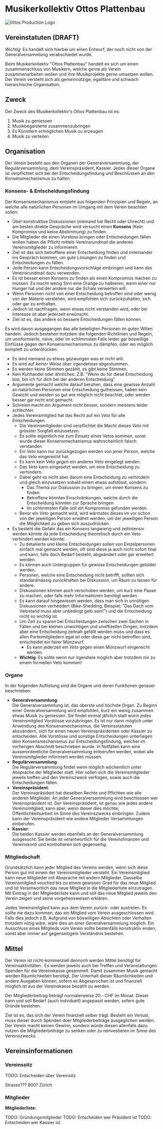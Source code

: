 # Musikerkollektiv Ottos Plattenbau

![Ottos Production Logo](../images/Logo_Otto_Productions.png)

## Vereinstatuten (DRAFT)

_Wichtig_: Es handelt sich hierbei um einen Entwurf, der noch nicht von der Generalversammlung verabschiedet wurde.

Beim Musikerkollektiv "Ottos Plattenbau" handelt es sich um einen zusammenschluss von Musikern,
welche gerne als Verein zusammenarbeiten wollen und ihre Musikprojekte gerne umsetzen wollen.
Der Verein versteht sich als gemeinnützige, egalitäre und schwach hierarchische Organisation.

## Zweck

Der Zweck des Musikerkollektiv's Ottos Plattenbau ist es:

1. Musik zu geniessen
2. Musikbegeisterte zusammenzubringen
3. Es Künstlern ermöglichen Musik zu erzeugen
4. Musik zu verteilen

## Organisation


Der Verein besteht aus den Organen der Generalversammlung, der Regulärversammlung, dem Vereinspräsident, Kassier.
Jedes dieser Organe ist verpflichtet sich bei der Entscheidungsfindung und Beschlüssen an den Konsensmechanismus zu halten.

### Konsens- & Entscheidungsfindung

Der Konsensmechanismus entsteht aus folgenden Prinzipien und Regeln, an welche alle natürlichen Personen im Umgang mit dem Verein beachten sollen:

* Über konstruktive Diskussionen (niemand hat Recht oder Unrecht) und am besten direkte Gespräche wird versucht einen **Konsens** (Kein Kompromiss und keine Abstimmung) zu finden.
* Die Mitglieder die einen Vorstoss bringen oder Entscheidungen fällen wollen haben die Pflicht mittels Vereinsrundmail die anderen Vereinsmitglieder zu informieren.
* Ziel ist das sich betroffene einer Entscheidung finden und miteinander ins Gespräch kommen, um gute Lösungen zu finden und Entscheidungen zu fällen.
* Jede Person kann Entscheidungsvorschläge einbringen und kann das Vereinsrundmail dazu verwenden.
* Es ist besser einen Konsens zu finden als einen Kompromiss machen zu müssen. Es macht wenig Sinn eine Orange zu halbieren, wenn einer nur Hunger hat und der andere nur die Schale verwerten will.
* Wenn Personen nicht von einer Entscheidung betroffen sind oder wenig von der Materie verstehen,
  wird empfohlen sich zurückzuhalten, sich oder gar zu enthalten.
* Jedoch ist nachfragen, wenn etwas nicht verstanden wird, oder bei Interesse ist aber jederzeit erwünscht.
* Ziel ist es, das andere so bessere Entscheidungen fällen können.


Es wird davon ausgegangen das alle beteiligten Personen im guten Willen handeln.
Jedoch bestehen trotzdem die folgenden Richtlinien und Regeln, um uninformierte, naive, oder im schlimmsten Falle leider gar böswillige Einflüsse gegen den Konsensmechanismus zu dämpfen, oder wo möglich komplett zu unterdrücken:

* Es wird niemand zu etwas gezwungen was er nicht will.
* Es wird auf _keiner Weise_ über irgendetwas abgestummen.
* Es werden keine Stimmen gezählt, es gibt keine Stimmen.
* Kein Kuhhandel oder ähnliches: Z.B. "Wenn du für diese Entscheidung bist, bin ich für dich bei der anderen Entscheidung"
* Argumente gemacht welche darauf beruhen, dass eine gewisse Anzahl an natürlichen Personen eine Entscheidung gutheissen, haben kein Gewicht und werden so gut wie möglich nicht beachtet, oder werden besser gar nicht erst gemacht.
* Schreien macht ein Argument _nicht_ besser, sondern meistens leider schlechter.
* Jedes Vereinsmitglied hat das Recht auf ein _Veto_ für alle Entscheidungen
  * Die Vereinsmitglieder sind verpflichtet die Macht dieses _Veto_ mit grösster Sorgfalt einzusetzen.
  * Es sollte eigentlich nie zum Einsatz eines Vetos kommen, sonst wurde dieser Konsensmechanismus wahrscheinlich falsch verstanden
  * Ein _Veto_ kann nur zurückgezogen werden von jener Person, welche das _Veto_ eingereicht hat.
  * Es kann kein Veto _gegen_ ein anderes Veto eingelegt werden.
  * Das _Veto_ kann eingesetzt werden, um eine Entscheidung zu verhindern.
  * Dabei geht es nicht aber darum eine Entscheidung zu verhindern und gleich einzusetzen sobald einem etwas aufstösst, sondern:
    * Das Thema zur Diskussion zu bringen, um einen Konsens zu finden
    * Betroffene könnten Einschränkungen, welche durch die Entscheidung könnten zur Sprache bringen
    * Im schlimmsten Falle soll ein Kompromiss gefunden werden.
  * Bevor ein _Veto_ gemacht wird, wird wärmstes dieses im vor schon von der jeweiligen Person erwähnt werden, um der jeweiligen Person die Möglichkeit zu geben sich auszudrücken.
* Es besteht die Gefahr das ein Konsens langwierig und zeitintensiv werden könnte da jede Entscheidung theoretisch durch ein Veto verhindert werden könnte:
  * Zu detailierte und kleine Entscheidungen sollen von Einzelpersonen einfach mal gemacht werden, oft sind diese ja auch nicht sofort final und kann, falls doch Bedarf besteht, abgeändert oder gar erweitert werden.
  * Es können auch Untergruppen für gewisse Entscheidungen gebildet werden.
  * Personen, welche eine Entscheidung nicht betrifft, sollten sich standardmässig zurückhalten bei Diskussion, um Raum zu lassen für andere.
  * Diskussionen können auch verschoben werden, um kurz eine Pause zu machen, oder falls mehr Informationen benötigt werden.
  * Es kann darauf hingewiesen werden, dass man sich in unnötigen Diskussionen verheddert (Bike-Shedding, Beispiel: "Das Dach vom Velostand muss aber unbedingt gelb sein!") und die Entscheidung nicht so wichtig ist.
  * Um Zeit zu sparen bei Entscheidungen zwischen zwei Sachen in Fällen und bei kleinen unwichtigen und unoffizellen Dingen,
  trotzdem aber eine Entscheidung zeitnah gefällt werden muss und
  dass es allen Parteimitgliedern egal ist oder diese gar nicht betroffen sind, entscheidet ein fairer Münzwurf.
    * Es kann jederzeit ein _Veto_ gegen einen Münzwurf eingereicht werden.
  * **Wichtig**: Es sollte wenn nur irgendwie möglich aber trotzdem _nie_ zu einem formellen Veto kommen!

### Organe

In der folgenden Auflistung sind die Organe und deren Funktionen genauer beschrieben:

* **Generalversammlung**:  
  Die Generalversammlung ist, das oberste und höchste Organ.
  Zu Beginn einer Generalversammlung wird empfohlen, kurz ein wenig zusammen etwas Musik zu geniessen.
  Sie findet einmal jährlich statt worin jedes Vereinsmitglied Vorstösse vorzubringen.
  Es ist nur dann möglich unter Anwendung des Konsensmechanismus, die Vereinsstatuten abzuändern, sich für einen neuen Vereinspräsidenten oder Kassier zu entscheiden.
  Alle Vorstösse und sonstige Entscheidungen unterliegen dem Konsensmechanismus zur Entscheidungsfindung, welcher im vorherigen Abschnitt beschrieben wurde.
  In Notfällen kann eine ausserordentliche Generalversammlung einberufen werden, wobei alle Vereinsmitglieder informiert werden müssen.
* **Regulärversammlung**:  
  Die Regulärversammlung findet wenn möglich wöchentlich unter Absprache der Mitglieder statt.
  Hier sollen sich die Vereinsmitglieder jeweils treffen und den Vereinszweck verfolgen,
  sowie auch die Entscheidungen fällen.
* **Vereinspräsident**:  
  Der Vereinspräsident hat dieselben Rechte und Pflichten wie alle anderen Mitglieder.
  An jeder Generalversammlung wird beschlossen wer Vereinspräsident ist. Der Vereinspräsident, ist genau wie jedes andere Vereinsmitglied, kann aber, wenn dieser dies möchte, Öffentlichkeitsarbeit im Sinne des Vereinszwecks einbringen.
  Zudem kann der Vereinspräsident wie andere Mitglieder Versammlungen einberufen.
* **Kassier**:  
  Die beiden Kassier werden ebenfalls an der Generalversammlung ausgesucht.
  Sie beide ist verantwortlich für die Vereinsfinanzen und Vereinskonti und kontrollieren sich gegenseitig.

### Mitgliedschaft

Grundsätzlich kann jeder Mitglied des Vereins werden, wenn sich diese Person gut mit einem der Vereinsmitglieder versteht.
Ein Vereinsmitglied kann neue Mitglieder mit Absprache mit andern Mitglieder.
Dasselbe Vereinsmitglied vouched bis zu einem gewissen Grad für das neue Mitglied
und ist Verantwortlich das neue Mitglied in die Mitgliederliste einzutragen.
Mit Eintrag in der Mitgliederliste kann
und soll das neue Mitglied jeweils den Verein zeigen und seine vorgehensweisen erklären.

Jedes Vereinsmitglied kann aus dem Verein zurück- oder austreten.
Es sollte nie dazu kommen, das ein Mitglied vom Verein ausgeschlossen wird.
Falls dies jedoch z.B. Aufgrund von böswilligen Absichten oder Verhalten trotzdem nötig wäre,
wäre dies an einer Generalversammlung möglich.
Ein Ausschluss eines Mitglieds vom Verein sollte bestenfalls konstruktiv enden, sonst aber immer auf gegenseitigem Verständnis bestehen.

## Mittel

Der Verein ist nicht-kommerziell dennoch werden Mittel benötigt für Vereinsaktivitäten..
Es werden jeweils auch bei Treffen und Veranstaltungen Spenden für die Vereinskasse gesammelt.
Damit zusammen Musik gemacht werden Räumlichkeiten benötigt.
Der Unterhalt dieser Räumlichkeiten und andere Ausgaben können, sofern es Abgesprochen ist und finanziell möglich ist aus der Vereinskasse bezahlt zu werden.

Der Mitgliederbeitrag beträgt normalerweise 20.- CHF im Monat.
Dieser kann und soll Bedarf (auch indviduell) angepasst werden, sofern gute Gründe bestehen.

Ziel ist es, das sich der Verein finanziell selber trägt.
Besteht ein Verlust, muss dieser durch Spenden doer Mitgliederbeiträge ausgeglichen werden.
Der Verein macht keinen Gewinn, sondern würde diesen allenfalls dazu nutzen die Mitgliederbeiträge zu senken oder zu reinvestieren im Sinne des Vereinszwecks.

## Vereinsinformationen

### Vereinssitz

TODO: Entscheiden über Vereinsitz

  Strasse???
  800? Zürich

### Mitglieder

**Mitgliederliste:**

<!-- * Moritz Küttel -->
<!-- * Adam Stoev -->
<!-- * Linda -->
<!-- * Moritz Köhler -->
<!-- * Marcello Hurst -->

TODO: Gründungsmitglieder
TODO: Entscheiden wer Präsident ist
TODO: Entscheiden wer Kassier ist
